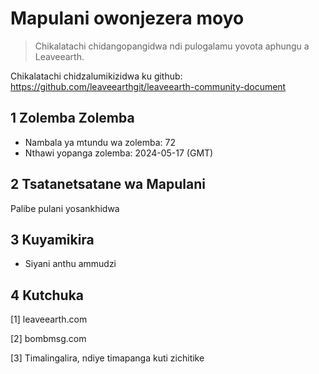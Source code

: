 # Mapulani owonjezera moyo

>Chikalatachi chidangopangidwa ndi pulogalamu yovota aphungu a Leaveearth.

Chikalatachi chidzalumikizidwa ku github: https://github.com/leaveearthgit/leaveearth-community-document

## 1 Zolemba Zolemba

- Nambala ya mtundu wa zolemba: 72
- Nthawi yopanga zolemba: 2024-05-17 (GMT)

## 2 Tsatanetsatane wa Mapulani

Palibe pulani yosankhidwa

## 3 Kuyamikira
* Siyani anthu ammudzi

## 4 Kutchuka
[1] leaveearth.com

[2] bombmsg.com

[3] Timalingalira, ndiye timapanga kuti zichitike